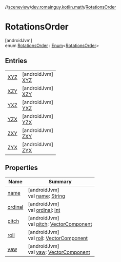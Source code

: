 //[sceneview](../../../index.md)/[dev.romainguy.kotlin.math](../index.md)/[RotationsOrder](index.md)

# RotationsOrder

[androidJvm]\
enum [RotationsOrder](index.md) : [Enum](https://kotlinlang.org/api/latest/jvm/stdlib/kotlin/-enum/index.html)&lt;[RotationsOrder](index.md)&gt;

## Entries

| | |
|---|---|
| [XYZ](-x-y-z/index.md) | [androidJvm]<br>[XYZ](-x-y-z/index.md) |
| [XZY](-x-z-y/index.md) | [androidJvm]<br>[XZY](-x-z-y/index.md) |
| [YXZ](-y-x-z/index.md) | [androidJvm]<br>[YXZ](-y-x-z/index.md) |
| [YZX](-y-z-x/index.md) | [androidJvm]<br>[YZX](-y-z-x/index.md) |
| [ZXY](-z-x-y/index.md) | [androidJvm]<br>[ZXY](-z-x-y/index.md) |
| [ZYX](-z-y-x/index.md) | [androidJvm]<br>[ZYX](-z-y-x/index.md) |

## Properties

| Name | Summary |
|---|---|
| [name](../../io.github.sceneview.texture/-texture-loader/-texture-type/-d-a-t-a/index.md#-372974862%2FProperties%2F-1571379623) | [androidJvm]<br>val [name](../../io.github.sceneview.texture/-texture-loader/-texture-type/-d-a-t-a/index.md#-372974862%2FProperties%2F-1571379623): [String](https://kotlinlang.org/api/latest/jvm/stdlib/kotlin/-string/index.html) |
| [ordinal](../../io.github.sceneview.texture/-texture-loader/-texture-type/-d-a-t-a/index.md#-739389684%2FProperties%2F-1571379623) | [androidJvm]<br>val [ordinal](../../io.github.sceneview.texture/-texture-loader/-texture-type/-d-a-t-a/index.md#-739389684%2FProperties%2F-1571379623): [Int](https://kotlinlang.org/api/latest/jvm/stdlib/kotlin/-int/index.html) |
| [pitch](pitch.md) | [androidJvm]<br>val [pitch](pitch.md): [VectorComponent](../-vector-component/index.md) |
| [roll](roll.md) | [androidJvm]<br>val [roll](roll.md): [VectorComponent](../-vector-component/index.md) |
| [yaw](yaw.md) | [androidJvm]<br>val [yaw](yaw.md): [VectorComponent](../-vector-component/index.md) |
